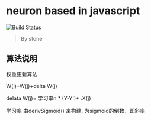 # neuron based in javascript

[![Build Status](https://secure.travis-ci.org/rainlst/neural-network.png?branch=master)](http://secure.travis-ci.org/rainlst/neural-network)

> By stone


## 算法说明

权重更新算法

W(j)=W(j)+delta W(j)

delata W(j)= 学习率n * (Y-Y')* .X(j)


学习率 由derivSigmoid() 来构建, 为sigmoid的倒数，即斜率




